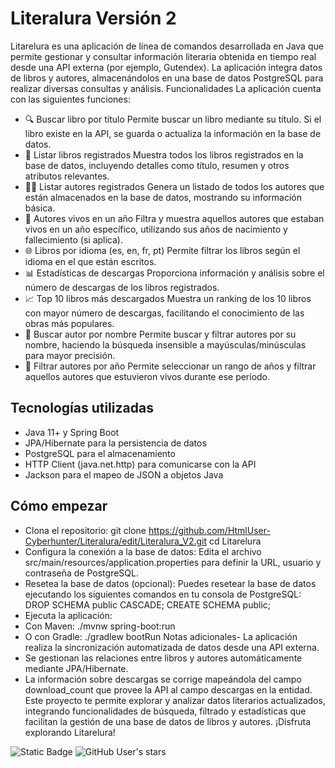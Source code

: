 # Literalura Versión 2

Litarelura es una aplicación de línea de comandos desarrollada en Java que permite gestionar y consultar información literaria obtenida en tiempo real desde una API externa (por ejemplo, Gutendex). La aplicación integra datos de libros y autores, almacenándolos en una base de datos PostgreSQL para realizar diversas consultas y análisis.
Funcionalidades
La aplicación cuenta con las siguientes funciones:
- 🔍 Buscar libro por título
Permite buscar un libro mediante su título. Si el libro existe en la API, se guarda o actualiza la información en la base de datos.
- 📘 Listar libros registrados
Muestra todos los libros registrados en la base de datos, incluyendo detalles como título, resumen y otros atributos relevantes.
- 👩‍🏫 Listar autores registrados
Genera un listado de todos los autores que están almacenados en la base de datos, mostrando su información básica.
- 🧓 Autores vivos en un año
Filtra y muestra aquellos autores que estaban vivos en un año específico, utilizando sus años de nacimiento y fallecimiento (si aplica).
- 🌐 Libros por idioma (es, en, fr, pt)
Permite filtrar los libros según el idioma en el que están escritos.
- 📊 Estadísticas de descargas
Proporciona información y análisis sobre el número de descargas de los libros registrados.
- 📈 Top 10 libros más descargados
Muestra un ranking de los 10 libros con mayor número de descargas, facilitando el conocimiento de las obras más populares.
- 🔎 Buscar autor por nombre
Permite buscar y filtrar autores por su nombre, haciendo la búsqueda insensible a mayúsculas/minúsculas para mayor precisión.
- 📝 Filtrar autores por año
Permite seleccionar un rango de años y filtrar aquellos autores que estuvieron vivos durante ese período.
## Tecnologías utilizadas
- Java 11+ y Spring Boot
- JPA/Hibernate para la persistencia de datos
- PostgreSQL para el almacenamiento
- HTTP Client (java.net.http) para comunicarse con la API
- Jackson para el mapeo de JSON a objetos Java
## Cómo empezar
- Clona el repositorio:
git clone https://github.com/HtmlUser-Cyberhunter/Literalura/edit/Literalura_V2.git
cd Litarelura
- Configura la conexión a la base de datos:
Edita el archivo src/main/resources/application.properties para definir la URL, usuario y contraseña de PostgreSQL.
- Resetea la base de datos (opcional):
Puedes resetear la base de datos ejecutando los siguientes comandos en tu consola de PostgreSQL:
DROP SCHEMA public CASCADE;
CREATE SCHEMA public;
- Ejecuta la aplicación:
- Con Maven:
./mvnw spring-boot:run
- O con Gradle:
./gradlew bootRun
Notas adicionales- La aplicación realiza la sincronización automatizada de datos desde una API externa.
- Se gestionan las relaciones entre libros y autores automáticamente mediante JPA/Hibernate.
- La información sobre descargas se corrige mapeándola del campo download_count que provee la API al campo descargas en la entidad.
Este proyecto te permite explorar y analizar datos literarios actualizados, integrando funcionalidades de búsqueda, filtrado y estadísticas que facilitan la gestión de una base de datos de libros y autores. ¡Disfruta explorando Litarelura!



![Static Badge](https://img.shields.io/badge/STATUS-Finalizado-green)        ![GitHub User's stars](https://img.shields.io/github/stars/HtmlUser-Cyberhunter)
